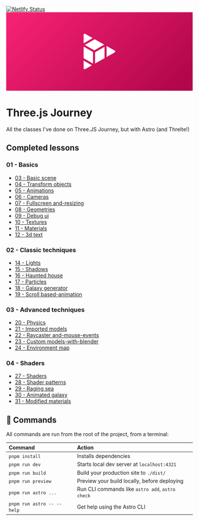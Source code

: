 
[![Netlify Status](https://api.netlify.com/api/v1/badges/a8ea1771-b61c-46bd-81d5-4baf212a2c4e/deploy-status)](https://app.netlify.com/sites/stirring-biscochitos-671765/deploys)
![Header](src/assets/header.png)

# Three.js Journey
All the classes I've done on Three.JS Journey, but with Astro (and Threlte!)

## Completed lessons
### 01 - Basics
 - [03 - Basic scene](https://threejs.hnrq.dev/01-basics/03-basic-scene)
 - [04 - Transform objects](https://threejs.hnrq.dev/01-basics/04-transform-objects)
 - [05 - Animations](https://threejs.hnrq.dev/01-basics/05-animations)
 - [06 - Cameras](https://threejs.hnrq.dev/01-basics/06-cameras)
 - [07 - Fullscreen and-resizing](https://threejs.hnrq.dev/01-basics/07-fullscreen-and-resizing)
 - [08 - Geometries](https://threejs.hnrq.dev/01-basics/08-geometries)
 - [09 - Debug ui](https://threejs.hnrq.dev/01-basics/09-debug-ui)
 - [10 - Textures](https://threejs.hnrq.dev/01-basics/10-textures)
 - [11 - Materials](https://threejs.hnrq.dev/01-basics/11-materials)
 - [12 - 3d text](https://threejs.hnrq.dev/01-basics/12-3d-text)


### 02 - Classic techniques
 - [14 - Lights](https://threejs.hnrq.dev/02-classic-techniques/14-lights)
 - [15 - Shadows](https://threejs.hnrq.dev/02-classic-techniques/15-shadows)
 - [16 - Haunted house](https://threejs.hnrq.dev/02-classic-techniques/16-haunted-house)
 - [17 - Particles](https://threejs.hnrq.dev/02-classic-techniques/17-particles)
 - [18 - Galaxy generator](https://threejs.hnrq.dev/02-classic-techniques/18-galaxy-generator)
 - [19 - Scroll based-animation](https://threejs.hnrq.dev/02-classic-techniques/19-scroll-based-animation)


### 03 - Advanced techniques
 - [20 - Physics](https://threejs.hnrq.dev/03-advanced-techniques/20-physics)
 - [21 - Imported models](https://threejs.hnrq.dev/03-advanced-techniques/21-imported-models)
 - [22 - Raycaster and-mouse-events](https://threejs.hnrq.dev/03-advanced-techniques/22-raycaster-and-mouse-events)
 - [23 - Custom models-with-blender](https://threejs.hnrq.dev/03-advanced-techniques/23-custom-models-with-blender)
 - [24 - Environment map](https://threejs.hnrq.dev/03-advanced-techniques/24-environment-map)


### 04 - Shaders
 - [27 - Shaders](https://threejs.hnrq.dev/04-shaders/27-shaders)
 - [28 - Shader patterns](https://threejs.hnrq.dev/04-shaders/28-shader-patterns)
 - [29 - Raging sea](https://threejs.hnrq.dev/04-shaders/29-raging-sea)
 - [30 - Animated galaxy](https://threejs.hnrq.dev/04-shaders/30-animated-galaxy)
 - [31 - Modified materials](https://threejs.hnrq.dev/04-shaders/31-modified-materials)


## 🧞 Commands

All commands are run from the root of the project, from a terminal:

| Command                      | Action                                               |
| :--------------------------- | :--------------------------------------------------- |
| `pnpm install`             | Installs dependencies                                |
| `pnpm run dev`             | Starts local dev server at `localhost:4321`        |
| `pnpm run build`           | Build your production site to `./dist/`            |
| `pnpm run preview`         | Preview your build locally, before deploying         |
| `pnpm run astro ...`       | Run CLI commands like `astro add`, `astro check` |
| `pnpm run astro -- --help` | Get help using the Astro CLI                         |
